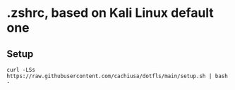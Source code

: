 # .zshrc, based on Kali Linux default one
## Setup
```shellscript
curl -LSs https://raw.githubusercontent.com/cachiusa/dotfls/main/setup.sh | bash -
```
